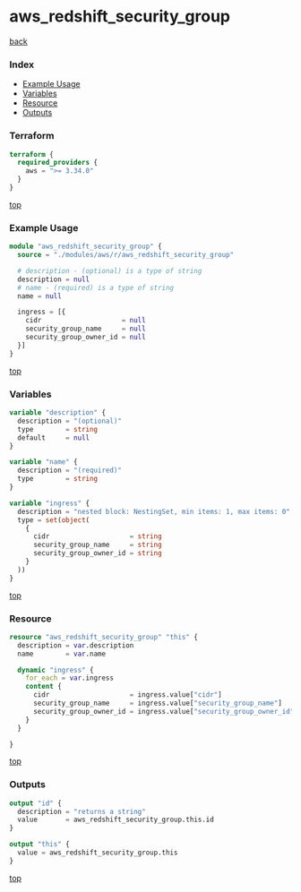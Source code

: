 # aws_redshift_security_group

[back](../aws.md)

### Index

- [Example Usage](#example-usage)
- [Variables](#variables)
- [Resource](#resource)
- [Outputs](#outputs)

### Terraform

```terraform
terraform {
  required_providers {
    aws = ">= 3.34.0"
  }
}
```

[top](#index)

### Example Usage

```terraform
module "aws_redshift_security_group" {
  source = "./modules/aws/r/aws_redshift_security_group"

  # description - (optional) is a type of string
  description = null
  # name - (required) is a type of string
  name = null

  ingress = [{
    cidr                    = null
    security_group_name     = null
    security_group_owner_id = null
  }]
}
```

[top](#index)

### Variables

```terraform
variable "description" {
  description = "(optional)"
  type        = string
  default     = null
}

variable "name" {
  description = "(required)"
  type        = string
}

variable "ingress" {
  description = "nested block: NestingSet, min items: 1, max items: 0"
  type = set(object(
    {
      cidr                    = string
      security_group_name     = string
      security_group_owner_id = string
    }
  ))
}
```

[top](#index)

### Resource

```terraform
resource "aws_redshift_security_group" "this" {
  description = var.description
  name        = var.name

  dynamic "ingress" {
    for_each = var.ingress
    content {
      cidr                    = ingress.value["cidr"]
      security_group_name     = ingress.value["security_group_name"]
      security_group_owner_id = ingress.value["security_group_owner_id"]
    }
  }

}
```

[top](#index)

### Outputs

```terraform
output "id" {
  description = "returns a string"
  value       = aws_redshift_security_group.this.id
}

output "this" {
  value = aws_redshift_security_group.this
}
```

[top](#index)